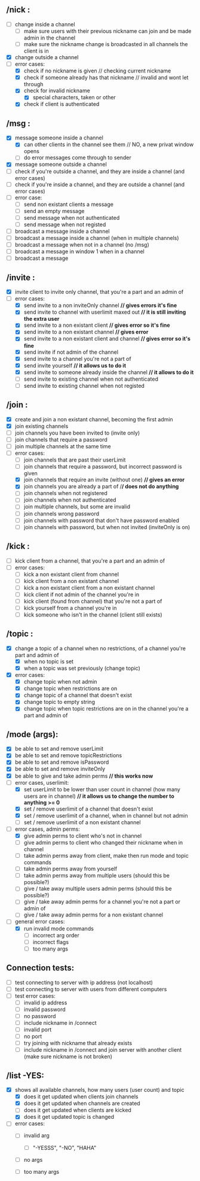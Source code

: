 ## /nick <nickname>:
- [ ] change inside a channel
    - [ ] make sure users with their previous nickname can join and be made admin in the channel
    - [ ] make sure the nickname change is broadcasted in all channels the client is in
- [X] change outside a channel
- [ ] error cases:
    - [X] check if no nickname is given // checking current nickname
    - [X] check if someone already has that nickname // invalid and wont let through
    - [X] check for invalid nickname
        - [X] special characters, taken or other
    - [X] check if client is authenticated

## /msg <nickanme> <msg>:
- [X] message someone inside a channel
    - [X] can other clients in the channel see them // NO, a new privat window opens
    - [ ] do error messages come through to sender
- [X] message someone outside a channel
- [ ] check if you're outside a channel, and they are inside a channel (and error cases)
- [ ] check if you're inside a channel, and they are outside a channel (and error cases)
- [ ] error case:
    - [ ] send non existant clients a message
    - [ ] send an empty message
    - [ ] send message when not authenticated
    - [ ] send message when not registed
- [ ] broadcast a message inside a channel
- [ ] broadcast a message inside a channel (when in multiple channels)
- [ ] broadcast a message when not in a channel (no /msg)
- [ ] broadcast a message in window 1 when in a channel
- [ ] broadcast a message 

## /invite <nickname> <channel>:
- [x] invite client to invite only channel, that you're a part and an admin of
- [ ] error cases:
    - [x] send invite to a non inviteOnly channel **// gives errors it's fine**
    - [x] send invite to channel with userlimit maxed out **// it is still inviting the extra user**
    - [x] send invite to a non existant client **// gives error so it's fine**
    - [x] send invite to a non existant channel **// gives error**
    - [x] send invite to a non existant client and channel **// gives error so it's fine**
    - [x] send invite if not admin of the channel
    - [x] send invite to a channel you're not a part of
    - [x] send invite yourself **// it allows us to do it**
    - [x] send invite to someone already inside the channel **// it allows to do it**
    - [ ] send invite to existing channel when not authenticated
    - [ ] send invite to existing channel when not registed

## /join <channel>:
- [x] create and join a non existant channel, becoming the first admin
- [x] join existing channels
- [ ] join channels you have been invited to (invite only)
- [ ] join channels that require a password
- [ ] join multiple channels at the same time
- [ ] error cases:
    - [ ] join channels that are past their userLimit
    - [ ] join channels that require a password, but incorrect password is given
    - [x] join channels that require an invite (without one) **// gives an error**
    - [x] join channels you are already a part of /**/ does not do anything**
    - [ ] join channels when not registered
    - [ ] join channels when not authenticated
    - [ ] join multiple channels, but some are invalid
    - [ ] join channels wrong password
    - [ ] join channels with password that don't have password enabled
    - [ ] join channels with password, but when not invited (inviteOnly is on)

## /kick <nickname> <channel>:
- [ ] kick client from a channel, that you're a part and an admin of
- [ ] error cases:
    - [ ] kick a non existant client from channel
    - [ ] kick client from a non existant channel
    - [ ] kick a non existant client from a non existant channel
    - [ ] kick client if not admin of the channel you're in
    - [ ] kick client (found from channel) that you're not a part of
    - [ ] kick yourself from a channel you're in
    - [ ] kick someone who isn't in the channel (client still exists)

## /topic <channel> <topic>:
- [x] change a topic of a channel when no restrictions, of a channel you're part and admin of
    - [x] when no topic is set
    - [x] when a topic was set previously (change topic) 
- [x] error cases:
    - [x] change topic when not admin
    - [x] change topic when restrictions are on
    - [x] change topic of a channel that doesn't exist
    - [x] change topic to empty string
    - [x] change topic when topic restrictions are on in the channel you're a part and admin of

## /mode <channel> <mode> (args):
- [x] be able to set and remove userLimit
- [x] be able to set and remove topicRestrictions
- [x] be able to set and remove isPassword
- [x] be able to set and remove inviteOnly
- [x] be able to give and take admin perms **// this works now**
- [ ] error cases, userlimit:
  - [x] set userLimit to be lower than user count in channel (how many users are in channel) **// it allows us to change the number to anything >= 0**
  - [x] set / remove userlimit of a channel that doesn't exist
  - [x] set / remove userlimit of a channel, when in channel but not admin
  - [ ] set / remove userlimit of a non existant channel
- [ ] error cases, admin perms:
  - [x] give admin perms to client who's not in channel
  - [ ] give admin perms to client who changed their nickname when in channel
  - [ ] take admin perms away from client, make then run mode and topic commands
  - [ ] take admin perms away from yourself
  - [ ] take admin perms away from multiple users (should this be possible?)
  - [ ] give / take away multiple users admin perms (should this be possible?)
  - [ ] give / take away admin perms for a channel you're not a part or admin of
  - [ ] give / take away admin perms for a non existant channel
- [ ] general error cases:
  - [x] run invalid mode commands
    - [ ] incorrect arg order
    - [ ] incorrect flags
    - [ ] too many args

## Connection tests:
- [ ] test connecting to server with ip address (not localhost)
- [ ] test connecting to server with users from different computers
- [ ] test error cases:
    - [ ] invalid ip address
    - [ ] invalid password
    - [ ] no password
    - [ ] include nickname in /connect
    - [ ] invalid port
    - [ ] no port
    - [ ] try joining with nickname that already exists 
    - [ ] include nickname in /connect and join server with another client (make sure nickname is not broken)

## /list -YES:
- [X] shows all available channels, how many users (user count) and topic
    - [X] does it get updated when clients join channels
    - [X] does it get updated when channels are created
    - [ ] does it get updated when clients are kicked
    - [X] does it get updated topic is changed
- [ ] error cases:
    - [ ] invalid arg
        - [ ] "-YESSS", "-NO", "HAHA"
    - [ ] no args
    - [ ] too many args

